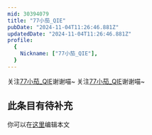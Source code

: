 ```yaml
---
mid: 30394079
title: "77小茄_QIE"
pubDate: "2024-11-04T11:26:46.881Z"
updatedDate: "2024-11-04T11:26:46.881Z"
profile:
  {
    Nickname: ["77小茄_QIE"],
  }
---
```


关注[77小茄_QIE](https://space.bilibili.com/30394079)谢谢喵~ 关注[77小茄_QIE](https://space.bilibili.com/30394079)谢谢喵~

## 此条目有待补充
你可以在[这里](https://github.com/Yuhanawa/VTuber.ICU/edit/master/src/content/v/77小茄_QIE/index.md)编辑本文
